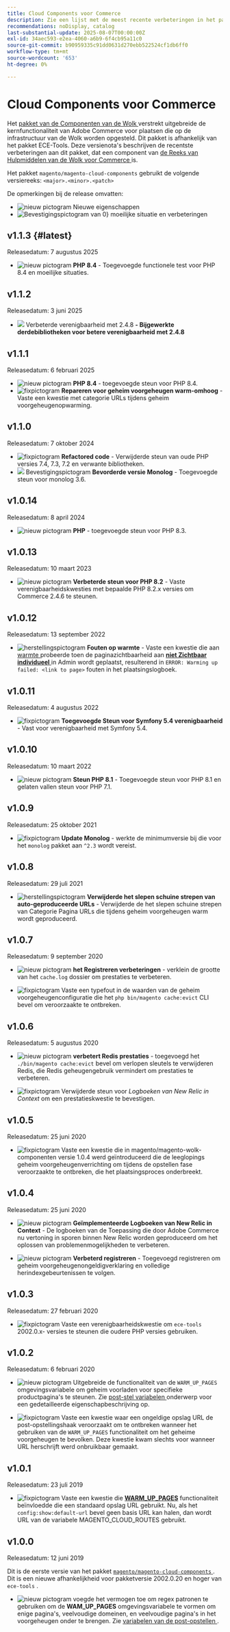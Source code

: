 ```yaml
---
title: Cloud Components voor Commerce
description: Zie een lijst met de meest recente verbeteringen in het pakket met Cloud Components.
recommendations: noDisplay, catalog
last-substantial-update: 2025-08-07T00:00:00Z
exl-id: 34aec593-e2ea-4060-a6b9-6f4cb95a11c0
source-git-commit: b90959335c91dd0631d270ebb522524cf1db6ff0
workflow-type: tm+mt
source-wordcount: '653'
ht-degree: 0%

---
```


# Cloud Components voor Commerce

Het [ pakket van de Componenten van de Wolk ](https://github.com/magento/magento-cloud-components) verstrekt uitgebreide de kernfunctionaliteit van Adobe Commerce voor plaatsen die op de infrastructuur van de Wolk worden opgesteld. Dit pakket is afhankelijk van het pakket ECE-Tools. Deze versienota&#39;s beschrijven de recentste verbeteringen aan dit pakket, dat een component van [ de Reeks van Hulpmiddelen van de Wolk voor Commerce ](cloud-tools-suite.md) is.

Het pakket `magento/magento-cloud-components` gebruikt de volgende versiereeks: `<major>.<minor>.<patch>`

De opmerkingen bij de release omvatten:

- ![ nieuw pictogram ](../../assets/new.svg) Nieuwe eigenschappen
- ![ Bevestigingspictogram van 0} moeilijke situatie en verbeteringen](../../assets/fix.svg)

<!--Add release notes below-->

## v1.1.3 {#latest}

Releasedatum: 7 augustus 2025

- ![ nieuw pictogram ](../../assets/new.svg) **PHP 8.4** - Toegevoegde functionele test voor PHP 8.4 en moeilijke situaties.<!-- MCLOUD-13313 -->

## v1.1.2

Releasedatum: 3 juni 2025

- ![ ](../../assets/fix.svg) Verbeterde verenigbaarheid met 2.4.8 **- Bijgewerkte derdebibliotheken voor betere verenigbaarheid met 2.4.8**<!-- MCLOUD-13707	 - -->

## v1.1.1

Releasedatum: 6 februari 2025

- ![ nieuw pictogram ](../../assets/new.svg) **PHP 8.4** - toegevoegde steun voor PHP 8.4.<!-- MCLOUD-13148	 - -->
- ![ fixpictogram ](../../assets/fix.svg) **Repareren voor geheim voorgeheugen warm-omhoog** - Vaste een kwestie met categorie URLs tijdens geheim voorgeheugenopwarming.<!-- MCLOUD-12454 - -->


## v1.1.0

Releasedatum: 7 oktober 2024

- ![ fixpictogram ](../../assets/fix.svg) **Refactored code** - Verwijderde steun van oude PHP versies 7.4, 7.3, 7.2 en verwante bibliotheken.<!-- MCLOUD-9278 - -->
- ![ ](../../assets/fix.svg) Bevestigingspictogram **Bevorderde versie Monolog** - Toegevoegde steun voor monolog 3.6.<!-- MCLOUD-12855 - -->

## v1.0.14

Releasedatum: 8 april 2024

- ![ nieuw pictogram ](../../assets/new.svg) **PHP** - toegevoegde steun voor PHP 8.3.

## v1.0.13

Releasedatum: 10 maart 2023

- ![ nieuw pictogram ](../../assets/new.svg) **Verbeterde steun voor PHP 8.2** - Vaste verenigbaarheidskwesties met bepaalde PHP 8.2.x versies om Commerce 2.4.6 te steunen.

## v1.0.12

Releasedatum: 13 september 2022

- ![ herstellingspictogram ](../../assets/fix.svg) **Fouten op warmte** - Vaste een kwestie die aan [ warmte ](../environment/variables-post-deploy.md#warm_up_pages) probeerde toen de paginazichtbaarheid aan [**niet Zichtbaar individueel** ](https://experienceleague.adobe.com/en/docs/commerce-admin/systems/data-transfer/data-attributes-product#simple-product-csv-file-structure) in Admin wordt geplaatst, resulterend in `ERROR: Warming up failed: <link to page>` fouten in het plaatsingslogboek.<!-- MCLOUD-9134 -->

## v1.0.11

Releasedatum: 4 augustus 2022

- ![ fixpictogram ](../../assets/fix.svg) **Toegevoegde Steun voor Symfony 5.4 verenigbaarheid** - Vast voor verenigbaarheid met Symfony 5.4.<!-- AC-3550 -->

## v1.0.10

Releasedatum: 10 maart 2022

- ![ nieuw pictogram ](../../assets/new.svg) **Steun PHP 8.1** - Toegevoegde steun voor PHP 8.1 en gelaten vallen steun voor PHP 7.1.

## v1.0.9

Releasedatum: 25 oktober 2021

- ![ fixpictogram ](../../assets/fix.svg) **Update Monolog** - werkte de minimumversie bij die voor het `monolog` pakket aan `^2.3` wordt vereist.<!-- ACMP-1263 -->

## v1.0.8

Releasedatum: 29 juli 2021

- ![ herstellingspictogram ](../../assets/fix.svg) **Verwijderde het slepen schuine strepen van auto-geproduceerde URLs** - Verwijderde de het slepen schuine strepen van Categorie Pagina URLs die tijdens geheim voorgeheugen warm wordt geproduceerd.<!--MCLOUD-7192-->

## v1.0.7

Releasedatum: 9 september 2020

- ![ nieuw pictogram ](../../assets/new.svg) **het Registreren verbeteringen** - verklein de grootte van het `cache.log` dossier om prestaties te verbeteren.<!--MCLOUD-6859-->

- ![ fixpictogram ](../../assets/fix.svg) Vaste een typefout in de waarden van de geheim voorgeheugenconfiguratie die het `php bin/magento cache:evict` CLI bevel om veroorzaakte te ontbreken.

## v1.0.6

Releasedatum: 5 augustus 2020

- ![ nieuw pictogram ](../../assets/new.svg) **verbetert Redis prestaties** - toegevoegd het `./bin/magento cache:evict` bevel om verlopen sleutels te verwijderen Redis, die Redis geheugengebruik vermindert om prestaties te verbeteren.<!--MCLOUD-6023-->

- ![ fixpictogram ](../../assets/fix.svg) Verwijderde steun voor *Logboeken van New Relic in Context* om een prestatieskwestie te bevestigen.<!--MCLOUD-6422-->

## v1.0.5

Releasedatum: 25 juni 2020

- ![ fixpictogram ](../../assets/fix.svg) Vaste een kwestie die in magento/magento-wolk-componenten versie 1.0.4 werd geïntroduceerd die de leeglopings geheim voorgeheugenverrichting om tijdens de opstellen fase veroorzaakte te ontbreken, die het plaatsingsproces onderbreekt.

## v1.0.4

Releasedatum: 25 juni 2020

- ![ nieuw pictogram ](../../assets/new.svg) **Geïmplementeerde Logboeken van New Relic in Context** - De logboeken van de Toepassing die door Adobe Commerce nu vertoning in sporen binnen New Relic worden geproduceerd om het oplossen van problemenmogelijkheden te verbeteren.<!--MCLOUD-6029-->

- ![ nieuw pictogram ](../../assets/new.svg) **Verbeterd registreren** - Toegevoegd registreren om geheim voorgeheugenongeldigverklaring en volledige herindexgebeurtenissen te volgen.<!--MCLOUD-6157-->

## v1.0.3

Releasedatum: 27 februari 2020

- ![ fixpictogram ](../../assets/fix.svg) Vaste een verenigbaarheidskwestie om `ece-tools` 2002.0.x- versies te steunen die oudere PHP versies gebruiken.

## v1.0.2

Releasedatum: 6 februari 2020

- ![ nieuw pictogram ](../../assets/new.svg) Uitgebreide de functionaliteit van de `WARM_UP_PAGES` omgevingsvariabele om geheim voorladen voor specifieke productpagina&#39;s te steunen. Zie [ post-stel variabelen ](../environment/variables-post-deploy.md#warm_up_pages) onderwerp voor een gedetailleerde eigenschapbeschrijving op.<!--MAGECLOUD-4444-->

- ![ fixpictogram ](../../assets/fix.svg) Vaste een kwestie waar een ongeldige opslag URL de post-opstellingshaak veroorzaakt om te ontbreken wanneer het gebruiken van de `WARM_UP_PAGES` functionaliteit om het geheime voorgeheugen te bevolken. Deze kwestie kwam slechts voor wanneer URL herschrijft werd onbruikbaar gemaakt.<!-- MAGECLOUD-4094 -->

## v1.0.1

Releasedatum: 23 juli 2019

- ![ fixpictogram ](../../assets/fix.svg) Vaste een kwestie die [**WARM_UP_PAGES**](../environment/variables-post-deploy.md#warm_up_pages) functionaliteit beïnvloedde die een standaard opslag URL gebruikt. Nu, als het `config:show:default-url` bevel geen basis URL kan halen, dan wordt URL van de variabele MAGENTO_CLOUD_ROUTES gebruikt.<!-- MAGECLOUD-3866 -->

## v1.0.0

Releasedatum: 12 juni 2019

Dit is de eerste versie van het pakket [`magento/magento-cloud-components` ](https://github.com/magento/magento-cloud-components) . Dit is een nieuwe afhankelijkheid voor pakketversie 2002.0.20 en hoger van `ece-tools` .

- ![ nieuw pictogram ](../../assets/new.svg) voegde het vermogen toe om regex patronen te gebruiken om de **WAM_UP_PAGES** omgevingsvariabele te vormen om enige pagina&#39;s, veelvoudige domeinen, en veelvoudige pagina&#39;s in het voorgeheugen onder te brengen. Zie [ variabelen van de post-opstellen ](../environment/variables-post-deploy.md#warm_up_pages).<!--MAGECLOUD-3258-->
